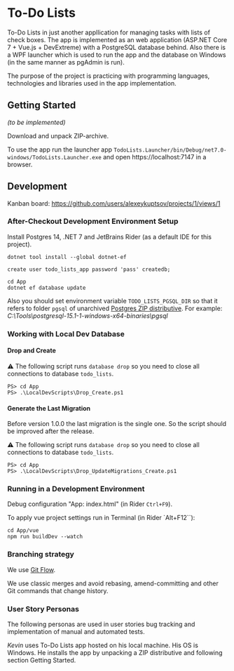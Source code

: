 ﻿# To-Do Lists

To-Do Lists in just another appllication for managing tasks with lists of check boxes.
The app is implemented as an web application (ASP.NET Core 7 + Vue.js + DevExtreme) with a PostgreSQL database behind.
Also there is a WPF launcher which is used to run the app and the database on Windows (in the same manner as pgAdmin is run).

The purpose of the project is practicing with programming languages, technologies and libraries used in the app implementation.

## Getting Started

_(to be implemented)_

Download and unpack ZIP-archive.

To use the app run the launcher app `TodoLists.Launcher/bin/Debug/net7.0-windows/TodoLists.Launcher.exe` and open
https://localhost:7147 in a browser.

## Development

Kanban board: https://github.com/users/alexeykuptsov/projects/1/views/1

### After-Checkout Development Environment Setup

Install Postgres 14, .NET 7 and JetBrains Rider (as a default IDE for this project).

```shell
dotnet tool install --global dotnet-ef
```

```postgresql
create user todo_lists_app password 'pass' createdb;
```

```shell
cd App
dotnet ef database update
```

Also you should set environment variable `TODO_LISTS_PGSQL_DIR` so that it refers to folder `pgsql` of unarchived
[Postgres ZIP distributive](https://www.enterprisedb.com/download-postgresql-binaries).
For example: *C:\Tools\postgresql-15.1-1-windows-x64-binaries\pgsql*

### Working with Local Dev Database

#### Drop and Create

⚠
The following script runs `database drop` so you need to close all connections to database `todo_lists`.

```shell
PS> cd App
PS> .\LocalDevScripts\Drop_Create.ps1
```

#### Generate the Last Migration

Before version 1.0.0 the last migration is the single one.
So the script should be improved after the release.

⚠
The following script runs `database drop` so you need to close all connections to database `todo_lists`.

```shell
PS> cd App
PS> .\LocalDevScripts\Drop_UpdateMigrations_Create.ps1
```

### Running in a Development Environment

Debug configuration "App: index.html" (in Rider `Ctrl+F9`).

To apply vue project settings run in Terminal (in Rider `Alt+F12``):

```shell
cd App/vue
npm run buildDev --watch
```

### Branching strategy

We use [Git Flow](http://danielkummer.github.io/git-flow-cheatsheet/index.html).

We use classic merges and avoid rebasing, amend-committing and other Git commands that change history.

### User Story Personas

The following personas are used in user stories bug tracking and implementation of manual and automated tests.

*Kevin* uses To-Do Lists app hosted on his local machine.
His OS is Windows.
He installs the app by unpacking a ZIP distributive and following section Getting Started.
